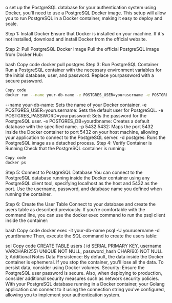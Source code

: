 o set up the PostgreSQL database for your authentication system using Docker, you'll need to use a PostgreSQL Docker image. This setup will allow you to run PostgreSQL in a Docker container, making it easy to deploy and scale.

Step 1: Install Docker
Ensure that Docker is installed on your machine. If it's not installed, download and install Docker from the official website.

Step 2: Pull PostgreSQL Docker Image
Pull the official PostgreSQL image from Docker Hub:

bash
Copy code
docker pull postgres
Step 3: Run PostgreSQL Container
Run a PostgreSQL container with the necessary environment variables for the initial database, user, and password. Replace yourpassword with a secure password.

```bash
Copy code
docker run --name your-db-name -e POSTGRES_USER=yourusername -e POSTGRES_PASSWORD=yourpassword -e POSTGRES_DB=yourdbname -p 5432:5432 -d postgres
```
--name your-db-name: Sets the name of your Docker container.
-e POSTGRES_USER=yourusername: Sets the default user for PostgreSQL.
-e POSTGRES_PASSWORD=yourpassword: Sets the password for the PostgreSQL user.
-e POSTGRES_DB=yourdbname: Creates a default database with the specified name.
-p 5432:5432: Maps the port 5432 inside the Docker container to port 5432 on your host machine, allowing your application to connect to the PostgreSQL server.
-d postgres: Runs the PostgreSQL image as a detached process.
Step 4: Verify Container is Running
Check that the PostgreSQL container is running:

```bash
Copy code
docker ps
```
Step 5: Connect to PostgreSQL Database
You can connect to the PostgreSQL database running inside the Docker container using any PostgreSQL client tool, specifying localhost as the host and 5432 as the port. Use the username, password, and database name you defined when running the container.

Step 6: Create the User Table
Connect to your database and create the users table as described previously. If you're comfortable with the command line, you can use the docker exec command to run the psql client inside the container:

bash
Copy code
docker exec -it your-db-name psql -U yourusername -d yourdbname
Then, execute the SQL command to create the users table:

sql
Copy code
CREATE TABLE users (
    id SERIAL PRIMARY KEY,
    username VARCHAR(255) UNIQUE NOT NULL,
    password_hash CHAR(60) NOT NULL
);
Additional Notes
Data Persistence: By default, the data inside the Docker container is ephemeral. If you stop the container, you'll lose all the data. To persist data, consider using Docker volumes.
Security: Ensure the PostgreSQL user password is secure. Also, when deploying to production, consider additional security measures such as network security policies.
With your PostgreSQL database running in a Docker container, your Golang application can connect to it using the connection string you've configured, allowing you to implement your authentication system.